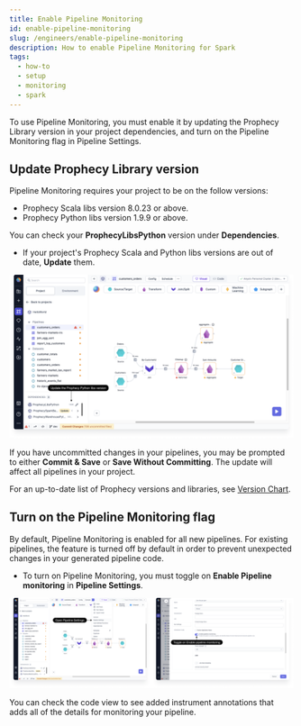 ```yaml
---
title: Enable Pipeline Monitoring
id: enable-pipeline-monitoring
slug: /engineers/enable-pipeline-monitoring
description: How to enable Pipeline Monitoring for Spark
tags:
  - how-to
  - setup
  - monitoring
  - spark
---
```


To use Pipeline Monitoring, you must enable it by updating the Prophecy Library version in your project dependencies, and turn on the Pipeline Monitoring flag in Pipeline Settings.

## Update Prophecy Library version

Pipeline Monitoring requires your project to be on the follow versions:

- Prophecy Scala libs version 8.0.23 or above.
- Prophecy Python libs version 1.9.9 or above.

You can check your **ProphecyLibsPython** version under **Dependencies**.

- If your project's Prophecy Scala and Python libs versions are out of date, **Update** them.

![ProphecyLibsPython](img/prophecy-libs-python.png)

If you have uncommitted changes in your pipelines, you may be prompted to either **Commit & Save** or **Save Without Committing**. The update will affect all pipelines in your project.

For an up-to-date list of Prophecy versions and libraries, see [Version Chart](/release_notes/version_chart/version_chart).

## Turn on the Pipeline Monitoring flag

By default, Pipeline Monitoring is enabled for all new pipelines. For existing pipelines, the feature is turned off by default in order to prevent unexpected changes in your generated pipeline code.

- To turn on Pipeline Monitoring, you must toggle on **Enable Pipeline monitoring** in **Pipeline Settings**.

![Turn on Pipeline Monitoring](img/turn-on-pipeline-monitoring.png)

You can check the code view to see added instrument annotations that adds all of the details for monitoring your pipeline.
